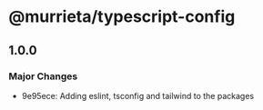 # @murrieta/typescript-config

## 1.0.0

### Major Changes

- 9e95ece: Adding eslint, tsconfig and tailwind to the packages
